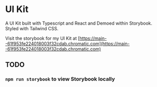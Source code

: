 # UI Kit

A UI Kit built with Typescript and React and Demoed within Storybook. Styled with Tailwind CSS.

Visit the storybook for my UI Kit at [https://main--61f953fe224018003f32cdab.chromatic.com](https://main--61f953fe224018003f32cdab.chromatic.com)

## TODO

### `npm run storybook` to view Storybook locally
